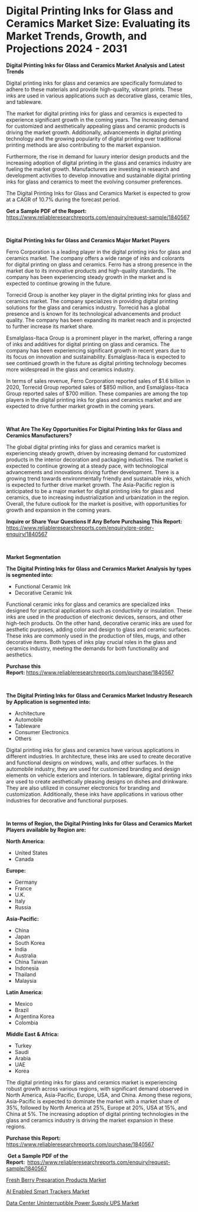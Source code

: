 <p><h1>Digital Printing Inks for Glass and Ceramics Market Size: Evaluating its Market Trends, Growth, and Projections 2024 - 2031</h1></p><p><strong>Digital Printing Inks for Glass and Ceramics Market Analysis and Latest Trends</strong></p>
<p><p>Digital printing inks for glass and ceramics are specifically formulated to adhere to these materials and provide high-quality, vibrant prints. These inks are used in various applications such as decorative glass, ceramic tiles, and tableware.</p><p>The market for digital printing inks for glass and ceramics is expected to experience significant growth in the coming years. The increasing demand for customized and aesthetically appealing glass and ceramic products is driving the market growth. Additionally, advancements in digital printing technology and the growing popularity of digital printing over traditional printing methods are also contributing to the market expansion.</p><p>Furthermore, the rise in demand for luxury interior design products and the increasing adoption of digital printing in the glass and ceramics industry are fueling the market growth. Manufacturers are investing in research and development activities to develop innovative and sustainable digital printing inks for glass and ceramics to meet the evolving consumer preferences.</p><p>The Digital Printing Inks for Glass and Ceramics Market is expected to grow at a CAGR of 10.7% during the forecast period.</p></p>
<p><strong>Get a Sample PDF of the Report:&nbsp;</strong> <a href="https://www.reliableresearchreports.com/enquiry/request-sample/1840567">https://www.reliableresearchreports.com/enquiry/request-sample/1840567</a></p>
<p>&nbsp;</p>
<p><strong>Digital Printing Inks for Glass and Ceramics Major Market Players</strong></p>
<p><p>Ferro Corporation is a leading player in the digital printing inks for glass and ceramics market. The company offers a wide range of inks and colorants for digital printing on glass and ceramics. Ferro has a strong presence in the market due to its innovative products and high-quality standards. The company has been experiencing steady growth in the market and is expected to continue growing in the future.</p><p>Torrecid Group is another key player in the digital printing inks for glass and ceramics market. The company specializes in providing digital printing solutions for the glass and ceramics industry. Torrecid has a global presence and is known for its technological advancements and product quality. The company has been expanding its market reach and is projected to further increase its market share.</p><p>Esmalglass-Itaca Group is a prominent player in the market, offering a range of inks and additives for digital printing on glass and ceramics. The company has been experiencing significant growth in recent years due to its focus on innovation and sustainability. Esmalglass-Itaca is expected to see continued growth in the future as digital printing technology becomes more widespread in the glass and ceramics industry.</p><p>In terms of sales revenue, Ferro Corporation reported sales of $1.6 billion in 2020, Torrecid Group reported sales of $850 million, and Esmalglass-Itaca Group reported sales of $700 million. These companies are among the top players in the digital printing inks for glass and ceramics market and are expected to drive further market growth in the coming years.</p></p>
<p>&nbsp;</p>
<p><strong>What Are The Key Opportunities For Digital Printing Inks for Glass and Ceramics Manufacturers?</strong></p>
<p><p>The global digital printing inks for glass and ceramics market is experiencing steady growth, driven by increasing demand for customized products in the interior decoration and packaging industries. The market is expected to continue growing at a steady pace, with technological advancements and innovations driving further development. There is a growing trend towards environmentally friendly and sustainable inks, which is expected to further drive market growth. The Asia-Pacific region is anticipated to be a major market for digital printing inks for glass and ceramics, due to increasing industrialization and urbanization in the region. Overall, the future outlook for the market is positive, with opportunities for growth and expansion in the coming years.</p></p>
<p><strong>Inquire or Share Your Questions If Any Before Purchasing This Report:</strong> <a href="https://www.reliableresearchreports.com/enquiry/pre-order-enquiry/1840567">https://www.reliableresearchreports.com/enquiry/pre-order-enquiry/1840567</a></p>
<p>&nbsp;</p>
<p><strong>Market Segmentation</strong></p>
<p><strong>The Digital Printing Inks for Glass and Ceramics Market Analysis by types is segmented into:</strong></p>
<p><ul><li>Functional Ceramic Ink</li><li>Decorative Ceramic Ink</li></ul></p>
<p><p>Functional ceramic inks for glass and ceramics are specialized inks designed for practical applications such as conductivity or insulation. These inks are used in the production of electronic devices, sensors, and other high-tech products. On the other hand, decorative ceramic inks are used for aesthetic purposes, adding color and design to glass and ceramic surfaces. These inks are commonly used in the production of tiles, mugs, and other decorative items. Both types of inks play crucial roles in the glass and ceramics industry, meeting the demands for both functionality and aesthetics.</p></p>
<p><strong>Purchase this Report:&nbsp;</strong><a href="https://www.reliableresearchreports.com/purchase/1840567">https://www.reliableresearchreports.com/purchase/1840567</a></p>
<p>&nbsp;</p>
<p><strong>The Digital Printing Inks for Glass and Ceramics Market Industry Research by Application is segmented into:</strong></p>
<p><ul><li>Architecture</li><li>Automobile</li><li>Tableware</li><li>Consumer Electronics</li><li>Others</li></ul></p>
<p><p>Digital printing inks for glass and ceramics have various applications in different industries. In architecture, these inks are used to create decorative and functional designs on windows, walls, and other surfaces. In the automobile industry, they are used for customized branding and design elements on vehicle exteriors and interiors. In tableware, digital printing inks are used to create aesthetically pleasing designs on dishes and drinkware. They are also utilized in consumer electronics for branding and customization. Additionally, these inks have applications in various other industries for decorative and functional purposes.</p></p>
<p>&nbsp;</p>
<p><strong>In terms of Region, the Digital Printing Inks for Glass and Ceramics Market Players available by Region are:</strong></p>
<p>
    <p> <strong> North America: </strong>
        <ul>
            <li>United States</li>
            <li>Canada</li>
        </ul>
        </p> 
    <p> <strong> Europe: </strong>
        <ul>
            <li>Germany</li>
            <li>France</li>
            <li>U.K.</li>
            <li>Italy</li>
            <li>Russia</li>
        </ul>
        </p> 
    <p> <strong> Asia-Pacific: </strong>
        <ul>
            <li>China</li>
            <li>Japan</li>
            <li>South Korea</li>
            <li>India</li>
            <li>Australia</li>
            <li>China Taiwan</li>
            <li>Indonesia</li>
            <li>Thailand</li>
            <li>Malaysia</li>
        </ul>
        </p> 
    <p> <strong> Latin America: </strong>
        <ul>
            <li>Mexico</li>
            <li>Brazil</li>
            <li>Argentina Korea</li>
            <li>Colombia</li>
        </ul>
        </p> 
    <p> <strong> Middle East & Africa: </strong>
        <ul>
            <li>Turkey</li>
            <li>Saudi</li>
            <li>Arabia</li>
            <li>UAE</li>
            <li>Korea</li>
        </ul>
    </p>
    </p>
<p><p>The digital printing inks for glass and ceramics market is experiencing robust growth across various regions, with significant demand observed in North America, Asia-Pacific, Europe, USA, and China. Among these regions, Asia-Pacific is expected to dominate the market with a market share of 35%, followed by North America at 25%, Europe at 20%, USA at 15%, and China at 5%. The increasing adoption of digital printing technologies in the glass and ceramics industry is driving the market expansion in these regions.</p></p>
<p><strong>Purchase this Report: </strong><a href="https://www.reliableresearchreports.com/purchase/1840567">https://www.reliableresearchreports.com/purchase/1840567</a></p>
<p>&nbsp;<strong>Get a Sample PDF of the Report:&nbsp;&nbsp;</strong><a href="https://www.reliableresearchreports.com/enquiry/request-sample/1840567">https://www.reliableresearchreports.com/enquiry/request-sample/1840567</a></p>
<p><strong></strong></p>
<p><p><a href="https://view.publitas.com/reportprime-1/fresh-berry-preparation-products-market-dynamics-2024-2031-also-about-its-market-trends-projections-and-opportunities/">Fresh Berry Preparation Products Market</a></p><p><a href="https://acidic-farm-354.notion.site/AI-Enabled-Smart-Trackers-Market-Size-Share-Trends-Analysis-Report-By-Application-Regional-Outlo-1ef3894bd41b41e4bf18c155b6bea661">AI Enabled Smart Trackers Market</a></p><p><a href="https://glittery-fuchsia-86a.notion.site/Data-Center-Uninterruptible-Power-Supply-UPS-Market-with-the-goal-of-estimating-the-market-size-and--cb858094b54044498876d7614aee14c5">Data Center Uninterruptible Power Supply UPS Market</a></p></p>